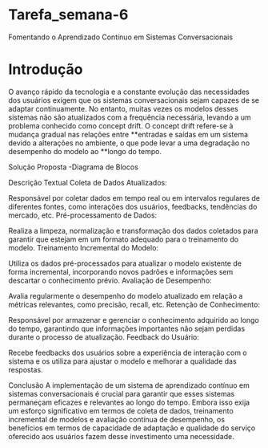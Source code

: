 # Tarefa_semana-6

Fomentando o Aprendizado Contínuo em Sistemas Conversacionais

# Introdução
O avanço rápido da tecnologia e a constante evolução das necessidades dos usuários exigem que os sistemas conversacionais sejam capazes de se adaptar continuamente. No entanto, muitas vezes os modelos desses sistemas não são atualizados com a frequência necessária, levando a um problema conhecido como concept drift. O concept drift refere-se à mudança gradual nas relações entre **entradas e saídas em um sistema devido a alterações no ambiente, o que pode levar a uma degradação no desempenho do modelo ao **longo do tempo.

Solução Proposta -Diagrama de Blocos

Descrição Textual
Coleta de Dados Atualizados:

Responsável por coletar dados em tempo real ou em intervalos regulares de diferentes fontes, como interações dos usuários, feedbacks, tendências do mercado, etc.
Pré-processamento de Dados:

Realiza a limpeza, normalização e transformação dos dados coletados para garantir que estejam em um formato adequado para o treinamento do modelo.
Treinamento Incremental do Modelo:

Utiliza os dados pré-processados para atualizar o modelo existente de forma incremental, incorporando novos padrões e informações sem descartar o conhecimento prévio.
Avaliação de Desempenho:

Avalia regularmente o desempenho do modelo atualizado em relação a métricas relevantes, como precisão, recall, etc.
Retenção de Conhecimento:

Responsável por armazenar e gerenciar o conhecimento adquirido ao longo do tempo, garantindo que informações importantes não sejam perdidas durante o processo de atualização.
Feedback do Usuário:

Recebe feedbacks dos usuários sobre a experiência de interação com o sistema e os utiliza para ajustar o modelo e melhorar a qualidade das respostas.

Conclusão
A implementação de um sistema de aprendizado contínuo em sistemas conversacionais é crucial para garantir que esses sistemas permaneçam eficazes e relevantes ao longo do tempo. Embora isso exija um esforço significativo em termos de coleta de dados, treinamento incremental de modelos e avaliação contínua de desempenho, os benefícios em termos de capacidade de adaptação e qualidade do serviço oferecido aos usuários fazem desse investimento uma necessidade.
